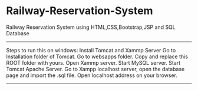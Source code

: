 # Railway-Reservation-System
Railway Reservation System using HTML,CSS,Bootstrap,JSP and SQL Database

*************************************
Steps to run this on windows:
Install Tomcat and Xammp Server
Go to Installation folder of Tomcat. Go to websapps folder. Copy and replace this ROOT folder with yours. 
Open Xammp server. Start MySQL server. Start Tomcat Apache Server.
Go to Xampp localhost server, open the database page and import the .sql file.
Open localhost address on your browser. 

*************************************
